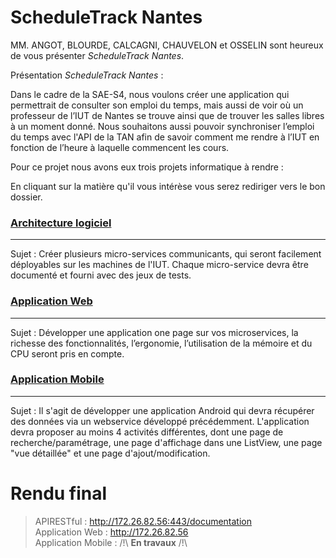 # ScheduleTrack Nantes

MM. ANGOT, BLOURDE, CALCAGNI, CHAUVELON et OSSELIN sont heureux de vous présenter *ScheduleTrack Nantes*.

Présentation *ScheduleTrack Nantes* : 

Dans le cadre de la SAE-S4, nous voulons créer une application qui permettrait de consulter son emploi du temps, mais aussi de voir où un professeur de l’IUT de Nantes se trouve ainsi que de trouver les salles libres à un moment donné. Nous souhaitons aussi pouvoir synchroniser l’emploi du temps avec l'API de la TAN afin de savoir comment me rendre à l’IUT en fonction de l’heure à laquelle commencent les cours.

Pour ce projet nous avons eux trois projets informatique à rendre : 

En cliquant sur la matière qu'il vous intérèse vous serez rediriger vers le bon dossier.

### <a href="https://gitlab.univ-nantes.fr/pub/but/but2/sae4-real-01/eq_init_01_01_angot-mael_blourde-nolan_calcagni-amedeo_chauvelon-quentin_osselin-arthur/-/tree/main/API">Architecture logiciel</a>
---
Sujet : Créer plusieurs micro-services communicants, qui seront facilement déployables sur les machines de l'IUT. Chaque micro-service devra être documenté et fourni avec des jeux de tests.

### <a href="https://gitlab.univ-nantes.fr/pub/but/but2/sae4-real-01/eq_init_01_01_angot-mael_blourde-nolan_calcagni-amedeo_chauvelon-quentin_osselin-arthur/-/tree/main/Application%20Web">Application Web</a>
---
Sujet : Développer une application one page sur vos microservices, la richesse des
fonctionnalités, l’ergonomie, l’utilisation de la mémoire et du CPU seront pris en compte. 

### <a href="">Application Mobile</a>
---
Sujet : Il s'agit de développer une application Android qui devra récupérer des données via un webservice développé précédemment. L'application devra proposer au moins 4 activités différentes, dont une page de recherche/paramétrage, une page d'affichage dans une ListView, une page "vue détaillée" et une page d'ajout/modification.

# Rendu final

> APIRESTful : http://172.26.82.56:443/documentation <br/>
> Application Web : http://172.26.82.56 <br/>
> Application Mobile : /!\ **En travaux** /!\